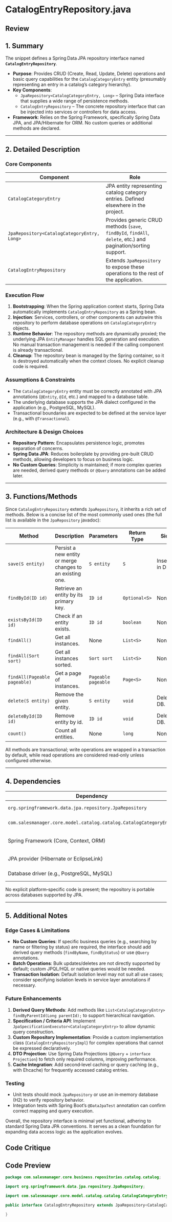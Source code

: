 # CatalogEntryRepository.java

## Review

## 1. Summary

The snippet defines a Spring Data JPA repository interface named **`CatalogEntryRepository`**.  
- **Purpose**: Provides CRUD (Create, Read, Update, Delete) operations and basic query capabilities for the `CatalogCategoryEntry` entity (presumably representing an entry in a catalog’s category hierarchy).  
- **Key Components**:
  - `JpaRepository<CatalogCategoryEntry, Long>` – Spring Data interface that supplies a wide range of persistence methods.
  - `CatalogEntryRepository` – The concrete repository interface that can be injected into services or controllers for data access.  
- **Framework**: Relies on the Spring Framework, specifically Spring Data JPA, and JPA/Hibernate for ORM. No custom queries or additional methods are declared.

---

## 2. Detailed Description

### Core Components
| Component | Role |
|-----------|------|
| `CatalogCategoryEntry` | JPA entity representing catalog category entries. Defined elsewhere in the project. |
| `JpaRepository<CatalogCategoryEntry, Long>` | Provides generic CRUD methods (`save`, `findById`, `findAll`, `delete`, etc.) and pagination/sorting support. |
| `CatalogEntryRepository` | Extends `JpaRepository` to expose these operations to the rest of the application. |

### Execution Flow
1. **Bootstrapping**: When the Spring application context starts, Spring Data automatically implements `CatalogEntryRepository` as a Spring bean.
2. **Injection**: Services, controllers, or other components can autowire this repository to perform database operations on `CatalogCategoryEntry` objects.
3. **Runtime Behavior**: The repository methods are dynamically proxied; the underlying JPA `EntityManager` handles SQL generation and execution. No manual transaction management is needed if the calling component is already transactional.
4. **Cleanup**: The repository bean is managed by the Spring container, so it is destroyed automatically when the context closes. No explicit cleanup code is required.

### Assumptions & Constraints
- The `CatalogCategoryEntry` entity must be correctly annotated with JPA annotations (`@Entity`, `@Id`, etc.) and mapped to a database table.
- The underlying database supports the JPA dialect configured in the application (e.g., PostgreSQL, MySQL).
- Transactional boundaries are expected to be defined at the service layer (e.g., with `@Transactional`).

### Architecture & Design Choices
- **Repository Pattern**: Encapsulates persistence logic, promotes separation of concerns.
- **Spring Data JPA**: Reduces boilerplate by providing pre-built CRUD methods, allowing developers to focus on business logic.
- **No Custom Queries**: Simplicity is maintained; if more complex queries are needed, derived query methods or `@Query` annotations can be added later.

---

## 3. Functions/Methods

Since `CatalogEntryRepository` extends `JpaRepository`, it inherits a rich set of methods. Below is a concise list of the most commonly used ones (the full list is available in the `JpaRepository` javadoc):

| Method | Description | Parameters | Return Type | Side Effects |
|--------|-------------|------------|-------------|--------------|
| `save(S entity)` | Persist a new entity or merge changes to an existing one. | `S entity` | `S` | Inserts/updates in DB. |
| `findById(ID id)` | Retrieve an entity by its primary key. | `ID id` | `Optional<S>` | None. |
| `existsById(ID id)` | Check if an entity exists. | `ID id` | `boolean` | None. |
| `findAll()` | Get all instances. | None | `List<S>` | None. |
| `findAll(Sort sort)` | Get all instances sorted. | `Sort sort` | `List<S>` | None. |
| `findAll(Pageable pageable)` | Get a page of instances. | `Pageable pageable` | `Page<S>` | None. |
| `delete(S entity)` | Remove the given entity. | `S entity` | `void` | Deletes from DB. |
| `deleteById(ID id)` | Remove entity by id. | `ID id` | `void` | Deletes from DB. |
| `count()` | Count all entities. | None | `long` | None. |

All methods are transactional; write operations are wrapped in a transaction by default, while read operations are considered read‑only unless configured otherwise.

---

## 4. Dependencies

| Dependency | Type | Notes |
|------------|------|-------|
| `org.springframework.data.jpa.repository.JpaRepository` | Spring Data JPA (third‑party) | Provides CRUD operations. |
| `com.salesmanager.core.model.catalog.catalog.CatalogCategoryEntry` | Project‑internal | JPA entity; must be annotated appropriately. |
| Spring Framework (Core, Context, ORM) | Third‑party | Required for dependency injection, transaction management, and JPA integration. |
| JPA provider (Hibernate or EclipseLink) | Third‑party | Handles ORM mapping and SQL generation. |
| Database driver (e.g., PostgreSQL, MySQL) | Platform‑specific | Must match the database configured in `application.properties`/`application.yml`. |

No explicit platform‑specific code is present; the repository is portable across databases supported by JPA.

---

## 5. Additional Notes

### Edge Cases & Limitations
- **No Custom Queries**: If specific business queries (e.g., searching by name or filtering by status) are required, the interface should add derived query methods (`findByName`, `findByStatus`) or use `@Query` annotations.  
- **Batch Operations**: Bulk updates/deletes are not directly supported by default; custom JPQL/HQL or native queries would be needed.  
- **Transaction Isolation**: Default isolation level may not suit all use cases; consider specifying isolation levels in service layer annotations if necessary.

### Future Enhancements
1. **Derived Query Methods**: Add methods like `List<CatalogCategoryEntry> findByParentId(Long parentId);` to support hierarchical navigation.  
2. **Specification / Criteria API**: Implement `JpaSpecificationExecutor<CatalogCategoryEntry>` to allow dynamic query construction.  
3. **Custom Repository Implementation**: Provide a custom implementation class (`CatalogEntryRepositoryImpl`) for complex operations that cannot be expressed declaratively.  
4. **DTO Projection**: Use Spring Data Projections (`@Query` + `interface Projection`) to fetch only required columns, improving performance.  
5. **Cache Integration**: Add second‑level caching or query caching (e.g., with Ehcache) for frequently accessed catalog entries.

### Testing
- Unit tests should mock `JpaRepository` or use an in‑memory database (H2) to verify repository behavior.  
- Integration tests with Spring Boot’s `@DataJpaTest` annotation can confirm correct mapping and query execution.

Overall, the repository interface is minimal yet functional, adhering to standard Spring Data JPA conventions. It serves as a clean foundation for expanding data access logic as the application evolves.

## Code Critique



## Code Preview

```java
package com.salesmanager.core.business.repositories.catalog.catalog;

import org.springframework.data.jpa.repository.JpaRepository;

import com.salesmanager.core.model.catalog.catalog.CatalogCategoryEntry;

public interface CatalogEntryRepository extends JpaRepository<CatalogCategoryEntry, Long> {

}



```

